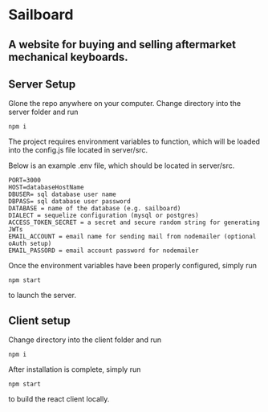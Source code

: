 # Sailboard
## A website for buying and selling aftermarket mechanical keyboards.

## Server Setup

Glone the repo anywhere on your computer. Change directory into the server folder
and run
```
npm i
```

The project requires environment variables to function, which will be loaded into the config.js file located
in server/src.

Below is an example .env file, which should be located in server/src.

```
PORT=3000
HOST=databaseHostName
DBUSER= sql database user name
DBPASS= sql database user password
DATABASE = name of the database (e.g. sailboard)
DIALECT = sequelize configuration (mysql or postgres)
ACCESS_TOKEN_SECRET = a secret and secure random string for generating JWTs
EMAIL_ACCOUNT = email name for sending mail from nodemailer (optional oAuth setup)
EMAIL_PASSORD = email account password for nodemailer
```

Once the environment variables have been properly configured, simply run
```
npm start
```
to launch the server.

## Client setup

Change directory into the client folder and run
```
npm i
```

After installation is complete, simply run
```
npm start
```
to build the react client locally.


